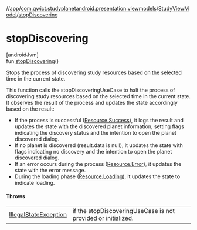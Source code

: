 //[app](../../../index.md)/[com.qwict.studyplanetandroid.presentation.viewmodels](../index.md)/[StudyViewModel](index.md)/[stopDiscovering](stop-discovering.md)

# stopDiscovering

[androidJvm]\
fun [stopDiscovering](stop-discovering.md)()

Stops the process of discovering study resources based on the selected time in the current state.

This function calls the stopDiscoveringUseCase to halt the process of discovering study resources based on the selected time in the current state. It observes the result of the process and updates the state accordingly based on the result:

- 
   If the process is successful ([Resource.Success](../../com.qwict.studyplanetandroid.common/-resource/-success/index.md)), it logs the result and updates the state with the discovered planet information, setting flags indicating the discovery status and the intention to open the planet discovered dialog.
- 
   If no planet is discovered (result.data is null), it updates the state with flags indicating no discovery and the intention to open the planet discovered dialog.
- 
   If an error occurs during the process ([Resource.Error](../../com.qwict.studyplanetandroid.common/-resource/-error/index.md)), it updates the state with the error message.
- 
   During the loading phase ([Resource.Loading](../../com.qwict.studyplanetandroid.common/-resource/-loading/index.md)), it updates the state to indicate loading.

#### Throws

| | |
|---|---|
| [IllegalStateException](https://kotlinlang.org/api/latest/jvm/stdlib/kotlin/-illegal-state-exception/index.html) | if the stopDiscoveringUseCase is not provided or initialized. |

